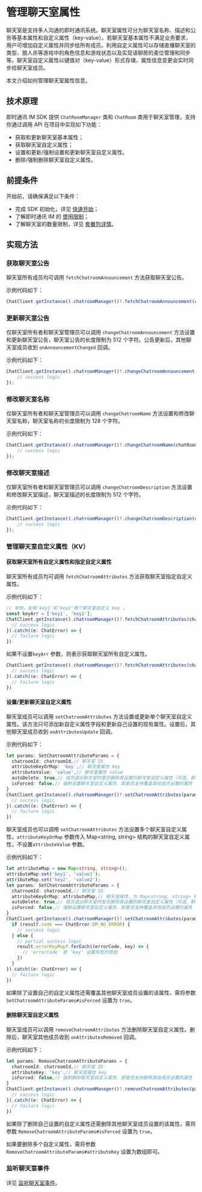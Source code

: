 # 管理聊天室属性

<Toc />

聊天室是支持多人沟通的即时通讯系统。聊天室属性可分为聊天室名称、描述和公告等基本属性和自定义属性（key-value）。若聊天室基本属性不满足业务要求，用户可增加自定义属性并同步给所有成员。利用自定义属性可以存储直播聊天室的类型、狼人杀等游戏中的角色信息和游戏状态以及实现语聊房的麦位管理和同步等。聊天室自定义属性以键值对（key-value）形式存储，属性信息变更会实时同步给聊天室成员。

本文介绍如何管理聊天室属性信息。

## 技术原理

即时通讯 IM SDK 提供 `ChatRoomManager` 类和 `ChatRoom` 类用于聊天室管理，支持你通过调用 API 在项目中实现如下功能：

- 获取和更新聊天室基本属性；
- 获取聊天室自定义属性；
- 设置和更新/强制设置和更新聊天室自定义属性。
- 删除/强制删除聊天室自定义属性。

## 前提条件

开始前，请确保满足以下条件：

- 完成 SDK 初始化，详见 [快速开始](quickstart.html)；
- 了解即时通讯 IM 的 [使用限制](limitation.html)；
- 了解聊天室的数量限制，详见 [套餐包详情](https://www.easemob.com/pricing/im)。

## 实现方法

### 获取聊天室公告

聊天室所有成员均可调用 `fetchChatroomAnnouncement` 方法获取聊天室公告。

示例代码如下：

```typescript
ChatClient.getInstance().chatroomManager()?.fetchChatroomAnnouncement(chatRoomId).then(announcement => console.log(announcement));
```

### 更新聊天室公告

仅聊天室所有者和聊天室管理员可以调用 `changeChatroomAnnouncement` 方法设置和更新聊天室公告，聊天室公告的长度限制为 512 个字符。公告更新后，其他聊天室成员收到 `onAnnouncementChanged` 回调。

示例代码如下：

```typescript
ChatClient.getInstance().chatroomManager()?.changeChatroomAnnouncement(chatRoomId, announcement).then(chatroom => {
    // success logic
});
```

### 修改聊天室名称

仅聊天室所有者和聊天室管理员可以调用 `changeChatroomName` 方法设置和修改聊天室名称，聊天室名称的长度限制为 128 个字符。

示例代码如下：

```typescript
ChatClient.getInstance().chatroomManager()?.changeChatroomName(chatRoomId, newName).then(chatroom => {
    // success logic
});
```

### 修改聊天室描述

仅聊天室所有者和聊天室管理员可以调用 `changeChatroomDescription` 方法设置和修改聊天室描述，聊天室描述的长度限制为 512 个字符。

示例代码如下：

```typescript
ChatClient.getInstance().chatroomManager()?.changeChatroomDescription(chatRoomId, newDescription).then(chatroom => {
    // success logic
});
```

### 管理聊天室自定义属性（KV）

#### 获取聊天室所有自定义属性和指定自定义属性

聊天室所有成员均可调用 `fetchChatroomAttributes` 方法获取聊天室指定自定义属性。

示例代码如下：

```typescript
// 举例，如有'key1'和'key2'两个聊天室自定义 key 。
const keyArr = ['key1', 'key2'];
ChatClient.getInstance().chatroomManager()?.fetchChatroomAttributes(chatroomId, keyArr).then(mapResult => {
  // success logic
}).catch((e: ChatError) => {
  // failure logic
})
```

如果不设置`keyArr` 参数，则表示获取聊天室所有自定义属性。

```typescript
ChatClient.getInstance().chatroomManager()?.fetchChatroomAttributes(chatroomId).then(mapResult => {
  // success logic
}).catch((e: ChatError) => {
  // failure logic
})
```

#### 设置/更新聊天室自定义属性

聊天室成员可以调用 `setChatroomAttributes` 方法设置或更新单个聊天室自定义属性。该方法只可添加新自定义属性字段和更新自己设置的现有属性。设置后，其他聊天室成员收到 `onAttributesUpdate` 回调。

示例代码如下：

```typescript
let params: SetChatroomAttributeParams = {
  chatroomId: chatroomId,// 聊天室 ID
  attributeKeyOrMap: 'key',// 聊天室属性 key
  attributeValue: 'value',// 聊天室属性 value
  autoDelete: true,// 成员退出聊天室时是否删除其设置的聊天室自定义属性（可选，默认为 `true`）
  isForced: false,// 强制设置聊天室自定义属性，即是否支持覆盖其他成员设置的属性（可选，默认为 `false`）
}
ChatClient.getInstance().chatroomManager()?.setChatroomAttributes(params).then(result => {
  // success logic
}).catch((e: ChatError) => {
  // failure logic
})
```

聊天室成员也可以调用 `setChatroomAttributes` 方法设置多个聊天室自定义属性，`attributeKeyOrMap` 参数传入 Map<string, string> 结构的聊天室自定义属性，不设置`attributeValue` 参数。

示例代码如下：

```typescript
let attributeMap = new Map<string, string>();
attributeMap.set('key1', 'value1');
attributeMap.set('key2', 'value2');
let params: SetChatroomAttributeParams = {
  chatroomId: chatroomId,// 聊天室 ID
  attributeKeyOrMap: attributeMap,// 聊天室属性，为 Map<string, string> 格式
  autoDelete: true,// 成员退出聊天室时是否删除其设置的聊天室自定义属性（可选，默认为 `true`）
  isForced: false,// 强制设置聊天室自定义属性，即是否支持覆盖其他成员设置的属性（可选，默认为 `false`）
}
ChatClient.getInstance().chatroomManager()?.setChatroomAttributes(params).then(result => {
  if (result.code === ChatError.EM_NO_ERROR) {
    // success logic
  } else {
    // partial success logic
    result.errorKeyMap?.forEach((errorCode, key) => {
      // 'errorCode' 是 ‘key’ 设置失败的原因
    })
  }
}).catch((e: ChatError) => {
  // failure logic
})
```

如果除了设置自己的自定义属性还需覆盖其他聊天室成员设置的该属性，需将参数 `SetChatroomAttributeParams#isForced` 设置为 `true`。

#### 删除聊天室自定义属性

聊天室成员可以调用 `removeChatroomAttributes` 方法删除聊天室自定义属性。删除后，聊天室其他成员收到 `onAttributesRemoved` 回调。

示例代码如下：

```typescript
let params: RemoveChatroomAttributeParams = {
  chatroomId: chatroomId,// 聊天室 ID
  attributeKey: 'key',// 聊天室属性 key
  isForced: false,// 强制删除聊天室自定义属性，即是否支持删除其他成员设置的属性（可选，默认为 `false`）
}
ChatClient.getInstance().chatroomManager()?.removeChatroomAttributes(params).then(result => {
  // success logic
}).catch((e: ChatError) => {
  // failure logic
})
```
如果除了删除自己设置的自定义属性还需删除其他聊天室成员设置的该属性，需将参数 `RemoveChatroomAttributeParams#isForced` 设置为 `true`。

如果要删除多个自定义属性，需将参数`RemoveChatroomAttributeParams#attributeKey` 设置为数组即可。

### 监听聊天室事件

详见 [监听聊天室事件](room_manage.html#监听聊天室事件)。